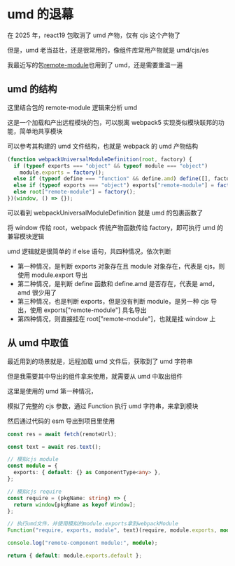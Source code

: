 # umd 的退幕

在 2025 年，react19 包取消了 umd 产物，仅有 cjs 这个产物了

但是，umd 老当益壮，还是很常用的，像组件库常用产物就是 umd/cjs/es

我最近写的包[remote-module]()也用到了 umd，还是需要重温一遍

## umd 的结构

这里结合包的 remote-module 逻辑来分析 umd

这是一个加载和产出远程模块的包，可以脱离 webpack5 实现类似模块联邦的功能，简单地共享模块

可以参考其构建的 umd 文件结构，也就是 webpack 的 umd 产物结构

```js
(function webpackUniversalModuleDefinition(root, factory) {
  if (typeof exports === "object" && typeof module === "object")
    module.exports = factory();
  else if (typeof define === "function" && define.amd) define([], factory);
  else if (typeof exports === "object") exports["remote-module"] = factory();
  else root["remote-module"] = factory();
})(window, () => {});
```

可以看到 webpackUniversalModuleDefinition 就是 umd 的包裹函数了

将 window 传给 root，webpack 传统产物函数传给 factory，即可执行 umd 的兼容模块逻辑

umd 逻辑就是很简单的 if else 语句，共四种情况，依次判断

- 第一种情况，是判断 exports 对象存在且 module 对象存在，代表是 cjs，则使用 module.export 导出
- 第二种情况，是判断 define 函数和 define.amd 是否存在，代表是 amd，amd 很少用了
- 第三种情况，也是判断 exports，但是没有判断 module，是另一种 cjs 导出，使用 exports["remote-module"] 具名导出
- 第四种情况，则直接挂在 root["remote-module"]，也就是挂 window 上

## 从 umd 中取值

最近用到的场景就是，远程加载 umd 文件后，获取到了 umd 字符串

但是我需要其中导出的组件拿来使用，就需要从 umd 中取出组件

这里是使用的 umd 第一种情况，

模拟了完整的 cjs 参数，通过 Function 执行 umd 字符串，来拿到模块

然后通过代码的 esm 导出到项目里使用

```ts
const res = await fetch(remoteUrl);

const text = await res.text();

// 模拟cjs module
const module = {
  exports: { default: {} as ComponentType<any> },
};

// 模拟cjs require
const require = (pkgName: string) => {
  return window[pkgName as keyof Window];
};

// 执行umd文件，并使用模拟的module.exports拿到webpackModule
Function("require, exports, module", text)(require, module.exports, module);

console.log("remote-component module:", module);

return { default: module.exports.default };
```
